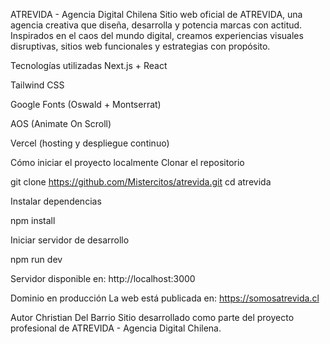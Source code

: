 ATREVIDA - Agencia Digital Chilena
Sitio web oficial de ATREVIDA, una agencia creativa que diseña, desarrolla y potencia marcas con actitud.
Inspirados en el caos del mundo digital, creamos experiencias visuales disruptivas, sitios web funcionales y estrategias con propósito.

Tecnologías utilizadas
Next.js + React

Tailwind CSS

Google Fonts (Oswald + Montserrat)

AOS (Animate On Scroll)

Vercel (hosting y despliegue continuo)

Cómo iniciar el proyecto localmente
Clonar el repositorio

git clone https://github.com/Mistercitos/atrevida.git
cd atrevida

Instalar dependencias

npm install

Iniciar servidor de desarrollo

npm run dev

Servidor disponible en:
http://localhost:3000

Dominio en producción
La web está publicada en:
https://somosatrevida.cl

Autor
Christian Del Barrio
Sitio desarrollado como parte del proyecto profesional de ATREVIDA - Agencia Digital Chilena.